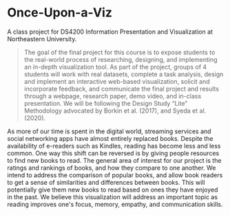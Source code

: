 # Once-Upon-a-Viz
A class project for DS4200 Information Presentation and Visualization at Northeastern University. 

> The goal of the final project for this course is to expose students to the real-world process of researching, designing, and implementing an in-depth visualization tool. As part of the project, groups of 4 students will work with real datasets, complete a task analysis, design and implement an interactive web-based visualization, solicit and incorporate feedback, and communicate the final project and results through a webpage, research paper, demo video, and in-class presentation. We will be following the Design Study “Lite” Methodology advocated by Borkin et al. (2017), and Syeda et al. (2020).

 
As more of our time is spent in the digital world, streaming services and social networking apps have almost entirely replaced books. Despite the availability of e-readers such as Kindles, reading has become less and less common. One way this shift can be reversed is by giving people resources to find new books to read. The general area of interest for our project is the ratings and rankings of books, and how they compare to one another. We intend to address the comparison of popular books, and allow book readers to get a sense of similarities and differences between books. This will potentially give them new books to read based on ones they have enjoyed in the past. We believe this visualization will address an important topic as reading improves one's focus, memory, empathy, and communication skills.  
